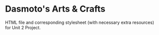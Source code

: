 # Dasmoto's Arts & Crafts

HTML file and corresponding stylesheet (with necessary extra resources) for Unit 2 Project.
